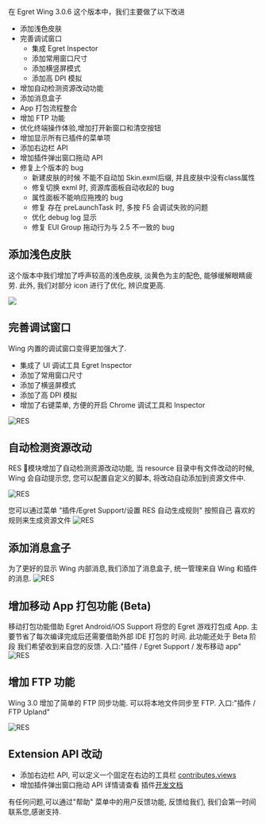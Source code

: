 

在 Egret Wing 3.0.6 这个版本中，我们主要做了以下改进

 - 添加浅色皮肤
 - 完善调试窗口
    - 集成 Egret Inspector
    - 添加常用窗口尺寸
    - 添加横竖屏模式
    - 添加高 DPI 模拟
 - 增加自动检测资源改动功能
 - 添加消息盒子
 - App 打包流程整合
 - 增加 FTP 功能
 - 优化终端操作体验,增加打开新窗口和清空按钮
 - 增加显示所有已插件的菜单项
 - 添加右边栏 API
 - 增加插件弹出窗口拖动 API
 - 修复上个版本的 bug
    - 新建皮肤的时候 不能不自动加 Skin.exml后缀, 并且皮肤中没有class属性
    - 修复切换 exml 时, 资源库面板自动收起的 bug
    - 属性面板不能响应拖拽的 bug
    - 修复 存在 preLaunchTask 时, 多按 F5 会调试失败的问题
    - 优化 debug log 显示
    - 修复 EUI Group 拖动行为与 2.5 不一致的 bug


## 添加浅色皮肤
这个版本中我们增加了呼声较高的浅色皮肤, 淡黄色为主的配色, 能够缓解眼睛疲劳.
此外, 我们对部分 icon 进行了优化, 辨识度更高.

![](573494afbbc08.png)

## 完善调试窗口
Wing 内置的调试窗口变得更加强大了.
- 集成了 UI 调试工具 Egret Inspector
- 添加了常用窗口尺寸
- 添加了横竖屏模式
- 添加了高 DPI 模拟
- 增加了右键菜单, 方便的开启 Chrome 调试工具和 Inspector

![RES](573494af7c485.png)

## 自动检测资源改动
RES 模块增加了自动检测资源改动功能, 当 resource 目录中有文件改动的时候,
Wing 会自动提示您, 您可以配置自定义的脚本, 将改动自动添加到资源文件中.

![RES](573494afd9a51.png)

您可以通过菜单 "插件/Egret Support/设置 RES 自动生成规则" 按照自己
喜欢的规则来生成资源文件
![RES](573494b0200d5.png)


## 添加消息盒子

为了更好的显示 Wing 内部消息,我们添加了消息盒子, 统一管理来自 Wing 和插件的消息.
![RES](5734951e19539.png)

## 增加移动 App 打包功能 (Beta)

移动打包功能借助 Egret Android/iOS Support 将您的 Egret 游戏打包成 App.
主要节省了每次编译完成后还需要借助外部 IDE 打包的 时间. 此功能还处于 Beta 阶段
我们希望收到来自您的反馈. 入口:"插件 / Egret Support / 发布移动 app"
![RES](573494afcb562.png)

## 增加 FTP 功能
Wing 3.0 增加了简单的 FTP 同步功能. 可以将本地文件同步至 FTP. 入口:"插件 / FTP Upland"

![RES](573494afa35a9.png)

## Extension API 改动
 - 添加右边栏 API, 可以定义一个固定在右边的工具栏 [contributes.views](http://edn.egret.com/cn/docs/page/782)
 - 增加插件弹出窗口拖动 API
详情请查看 插件[开发文档](http://edn.egret.com/cn/docs/page/778)

有任何问题,可以通过"帮助" 菜单中的用户反馈功能, 反馈给我们, 我们会第一时间联系您,感谢支持.

